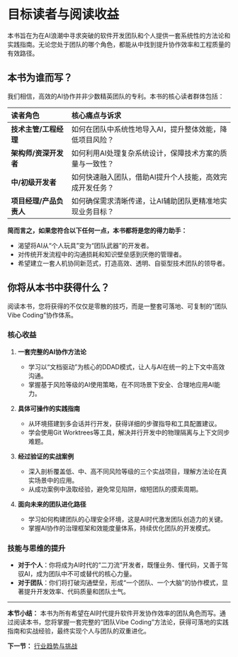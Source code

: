 # 目标读者与阅读收益

本书旨在为在AI浪潮中寻求突破的软件开发团队和个人提供一套系统性的方法论和实践指南。无论您处于团队的哪个角色，都能从中找到提升协作效率和工程质量的有效路径。

## 本书为谁而写？

我们相信，高效的AI协作并非少数精英团队的专利。本书的核心读者群体包括：

| 读者角色 | 核心痛点与诉求 |
| :--- | :--- |
| **技术主管/工程经理** | 如何在团队中系统性地导入AI，提升整体效能，降低项目风险？ |
| **架构师/资深开发者** | 如何利用AI处理复杂系统设计，保障技术方案的质量与一致性？ |
| **中/初级开发者** | 如何快速融入团队，借助AI提升个人技能，高效完成开发任务？ |
| **项目经理/产品负责人**| 如何确保需求清晰传递，让AI辅助团队更精准地实现业务目标？ |

**简而言之，如果您符合以下任何一点，本书都将是您的得力助手：**
- 渴望将AI从“个人玩具”变为“团队武器”的开发者。
- 对传统开发流程中的沟通损耗和知识壁垒感到厌倦的管理者。
- 希望建立一套人机协同新范式，打造高效、透明、自驱型技术团队的领导者。

## 你将从本书中获得什么？

阅读本书，您将获得的不仅仅是零散的技巧，而是一整套可落地、可复制的“团队Vibe Coding”协作体系。

### 核心收益

1.  **一套完整的AI协作方法论**
    - 学习以“文档驱动”为核心的DDAD模式，让人与AI在统一的上下文中高效沟通。
    - 掌握基于风险等级的AI使用策略，在不同场景下安全、合理地应用AI能力。

2.  **具体可操作的实践指南**
    - 从环境搭建到多会话并行开发，获得详细的步骤指导和工具配置建议。
    - 学会使用Git Worktrees等工具，解决并行开发中的物理隔离与上下文同步难题。

3.  **经过验证的实战案例**
    - 深入剖析覆盖低、中、高不同风险等级的三个实战项目，理解方法论在真实场景中的应用。
    - 从成功案例中汲取经验，避免常见陷阱，缩短团队的摸索周期。

4.  **面向未来的团队进化路径**
    - 学习如何构建团队的心理安全环境，这是AI时代激发团队创造力的关键。
    - 掌握AI协作的治理框架和效能度量体系，持续优化团队的开发模式。

### 技能与思维的提升

- **对于个人**：你将成为AI时代的“二刀流”开发者，既懂业务、懂代码，又善于驾驭AI，成为团队中不可或替代的核心力量。
- **对于团队**：你们将打破沟通壁垒，形成“一个团队、一个大脑”的协作模式，显著提升开发效率、代码质量和团队士气。

---

**本节小结：** 本书为所有希望在AI时代提升软件开发协作效率的团队角色而写。通过阅读本书，您将掌握一套完整的“团队Vibe Coding”方法论，获得可落地的实践指南和实战经验，最终实现个人与团队的双重进化。

**下一节：** [行业趋势与挑战](trends.md)